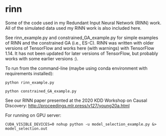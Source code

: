 # rinn
Some of the code used in my Redundant Input Neural Network (RINN) work. All of the simulated data used my RINN work is also included here.

See rinn_example.py and constrained_GA_example.py for simple examples of RINN and the constrained GA (i.e., ES-C). 
RINN was written with older versions of TensorFlow and works here (with warnings) with TensorFlow 1.14. It has not been updated
for later versions of TensorFlow, but probably works with some earlier versions :). 

To run from the command-line (maybe using conda environment with requirements installed):
```
python rinn_example.py
```

```
python constrained_GA_example.py
```

See our RINN paper presented at the 2020 KDD Workshop on Causal Discovery:  http://proceedings.mlr.press/v127/young20a.html

For running on GPU server:
```
CUDA_VISIBLE_DEVICES=0 nohup python -u model_selection_example.py &> model_selection.out
```

